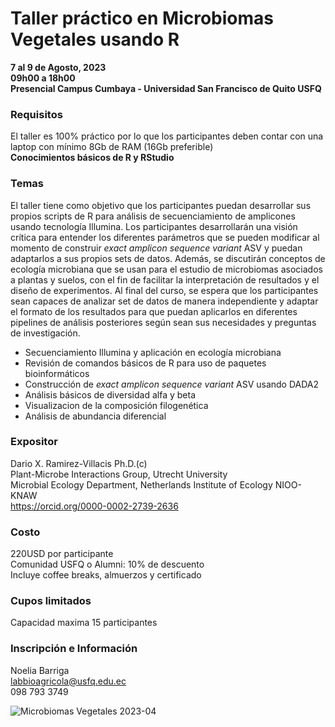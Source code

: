 # Taller práctico en Microbiomas Vegetales usando R

**7 al 9 de Agosto, 2023**  
**09h00 a 18h00**  
**Presencial Campus Cumbaya - Universidad San Francisco de Quito USFQ**

### Requisitos
El taller es 100% práctico por lo que los participantes deben contar con una laptop con mínimo 8Gb de RAM (16Gb preferible)  
**Conocimientos básicos de R y RStudio**

### Temas  
El taller tiene como objetivo que los participantes puedan desarrollar sus propios scripts de R para análisis de secuenciamiento de amplicones usando tecnología Illumina. Los participantes desarrollarán una visión crítica para entender los diferentes parámetros que se pueden modificar al momento de construir _exact amplicon sequence variant_ ASV y puedan adaptarlos a sus propios sets de datos. Además, se discutirán conceptos de ecología microbiana que se usan para el estudio de microbiomas asociados a plantas y suelos, con el fin de facilitar la interpretación de resultados y el diseño de experimentos. Al final del curso, se espera que los participantes sean capaces de analizar set de datos de manera independiente y adaptar el formato de los resultados para que puedan aplicarlos en diferentes pipelines de análisis posteriores según sean sus necesidades y preguntas de investigación. 
* Secuenciamiento Illumina y aplicación en ecología microbiana
* Revisión de comandos básicos de R para uso de paquetes bioinformáticos
* Construcción de _exact amplicon sequence variant_ ASV usando DADA2
* Análisis básicos de diversidad alfa y beta 
* Visualizacion de la composición filogenética
* Análisis de abundancia diferencial

### Expositor
Dario X. Ramirez-Villacis Ph.D.(c)  
Plant-Microbe Interactions Group, Utrecht University  
Microbial Ecology Department, Netherlands Institute of Ecology NIOO-KNAW  
https://orcid.org/0000-0002-2739-2636

### Costo
220USD por participante  
Comunidad USFQ o Alumni: 10% de descuento    
Incluye coffee breaks, almuerzos y certificado

### Cupos limitados
Capacidad maxima 15 participantes

### Inscripción e Información 
Noelia Barriga  
[labbioagricola@usfq.edu.ec](mailto:labbioagricola@usfq.edu.ec)  
098 793 3749

![Microbiomas Vegetales 2023-04](https://user-images.githubusercontent.com/65320918/223777780-a1c4272c-331a-4471-a89a-f3e4149a1772.jpg)

